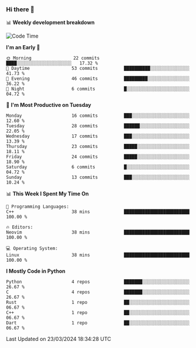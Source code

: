 ### Hi there 👋

📊 **Weekly development breakdown**
<!--START_SECTION:waka-->
![Code Time](http://img.shields.io/badge/Code%20Time-80%20hrs%2038%20mins-blue)

**I'm an Early 🐤** 

```text
🌞 Morning                22 commits          ████░░░░░░░░░░░░░░░░░░░░░   17.32 % 
🌆 Daytime                53 commits          ██████████░░░░░░░░░░░░░░░   41.73 % 
🌃 Evening                46 commits          █████████░░░░░░░░░░░░░░░░   36.22 % 
🌙 Night                  6 commits           █░░░░░░░░░░░░░░░░░░░░░░░░   04.72 % 
```
📅 **I'm Most Productive on Tuesday** 

```text
Monday                   16 commits          ███░░░░░░░░░░░░░░░░░░░░░░   12.60 % 
Tuesday                  28 commits          ██████░░░░░░░░░░░░░░░░░░░   22.05 % 
Wednesday                17 commits          ███░░░░░░░░░░░░░░░░░░░░░░   13.39 % 
Thursday                 23 commits          █████░░░░░░░░░░░░░░░░░░░░   18.11 % 
Friday                   24 commits          █████░░░░░░░░░░░░░░░░░░░░   18.90 % 
Saturday                 6 commits           █░░░░░░░░░░░░░░░░░░░░░░░░   04.72 % 
Sunday                   13 commits          ███░░░░░░░░░░░░░░░░░░░░░░   10.24 % 
```


📊 **This Week I Spent My Time On** 

```text
💬 Programming Languages: 
C++                      38 mins             █████████████████████████   100.00 % 

🔥 Editors: 
Neovim                   38 mins             █████████████████████████   100.00 % 

💻 Operating System: 
Linux                    38 mins             █████████████████████████   100.00 % 
```

**I Mostly Code in Python** 

```text
Python                   4 repos             ███████░░░░░░░░░░░░░░░░░░   26.67 % 
C                        4 repos             ███████░░░░░░░░░░░░░░░░░░   26.67 % 
Rust                     1 repo              ██░░░░░░░░░░░░░░░░░░░░░░░   06.67 % 
C++                      1 repo              ██░░░░░░░░░░░░░░░░░░░░░░░   06.67 % 
Dart                     1 repo              ██░░░░░░░░░░░░░░░░░░░░░░░   06.67 % 
```




 Last Updated on 23/03/2024 18:34:28 UTC
<!--END_SECTION:waka-->
<!--
**R-enanVieira/R-enanVieira** is a ✨ _special_ ✨ repository because its `README.md` (this file) appears on your GitHub profile.

Here are some ideas to get you started:

- 🔭 I’m currently working on ...
- 🌱 I’m currently learning ...
- 👯 I’m looking to collaborate on ...
- 🤔 I’m looking for help with ...
- 💬 Ask me about ...
- 📫 How to reach me: ...
- 😄 Pronouns: ...
- ⚡ Fun fact: ...
-->
